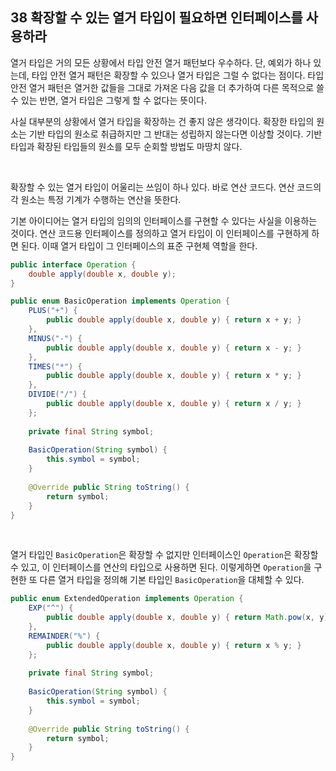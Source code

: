 ## 38 확장할 수 있는 열거 타입이 필요하면 인터페이스를 사용하라

열거 타입은 거의 모든 상황에서 타입 안전 열거 패턴보다 우수하다. 단, 예외가 하나 있는데, 타입 안전 열거 패턴은 확장할 수 있으나 열거 타입은 그럴 수 없다는 점이다. 타입 안전 열거 패턴은 열거한 값들을 그대로 가져온 다음 값을 더 추가하여 다른 목적으로 쓸 수 있는 반면, 열거 타입은 그렇게 할 수 없다는 뜻이다.

사실 대부분의 상황에서 열거 타입을 확장하는 건 좋지 않은 생각이다. 확장한 타입의 원소는 기반 타입의 원소로 취급하지만 그 반대는 성립하지 않는다면 이상할 것이다. 기반 타입과 확장된 타입들의 원소를 모두 순회할 방법도 마땅치 않다.

<br />

확장할 수 있는 열거 타입이 어울리는 쓰임이 하나 있다. 바로 연산 코드다. 연산 코드의 각 원소는 특정 기계가 수행하는 연산을 뜻한다.

기본 아이디어는 열거 타입의 임의의 인터페이스를 구현할 수 있다는 사실을 이용하는 것이다. 연산 코드용 인터페이스를 정의하고 열거 타입이 이 인터페이스를 구현하게 하면 된다. 이때 열거 타입이 그 인터페이스의 표준 구현체 역할을 한다.

```java
public interface Operation {
    double apply(double x, double y);
}

public enum BasicOperation implements Operation {
    PLUS("+") {
        public double apply(double x, double y) { return x + y; }
    },
    MINUS("-") {
        public double apply(double x, double y) { return x - y; }
    },
    TIMES("*") {
        public double apply(double x, double y) { return x * y; }
    },
    DIVIDE("/") {
        public double apply(double x, double y) { return x / y; }
    };
    
    private final String symbol;
    
    BasicOperation(String symbol) {
        this.symbol = symbol;
    }
    
    @Override public String toString() {
        return symbol;
    }
}
```

<br />

열거 타입인 `BasicOperation`은 확장할 수 없지만 인터페이스인 `Operation`은 확장할 수 있고, 이 인터페이스를 연산의 타입으로 사용하면 된다. 이렇게하면 `Operation`을 구현한 또 다른 열거 타입을 정의해 기본 타입인 `BasicOperation`을 대체할 수 있다.

```java
public enum ExtendedOperation implements Operation {
    EXP("^") {
        public double apply(double x, double y) { return Math.pow(x, y); }
    },
    REMAINDER("%") {
        public double apply(double x, double y) { return x % y; }
    };
    
    private final String symbol;
    
    BasicOperation(String symbol) {
        this.symbol = symbol;
    }
    
    @Override public String toString() {
        return symbol;
    }
}
```

